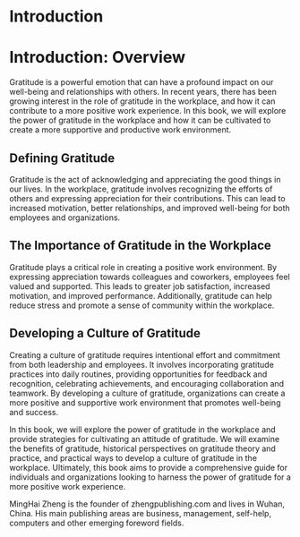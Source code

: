 # Introduction

Introduction: Overview
======================

Gratitude is a powerful emotion that can have a profound impact on our well-being and relationships with others. In recent years, there has been growing interest in the role of gratitude in the workplace, and how it can contribute to a more positive work experience. In this book, we will explore the power of gratitude in the workplace and how it can be cultivated to create a more supportive and productive work environment.

Defining Gratitude
------------------

Gratitude is the act of acknowledging and appreciating the good things in our lives. In the workplace, gratitude involves recognizing the efforts of others and expressing appreciation for their contributions. This can lead to increased motivation, better relationships, and improved well-being for both employees and organizations.

The Importance of Gratitude in the Workplace
--------------------------------------------

Gratitude plays a critical role in creating a positive work environment. By expressing appreciation towards colleagues and coworkers, employees feel valued and supported. This leads to greater job satisfaction, increased motivation, and improved performance. Additionally, gratitude can help reduce stress and promote a sense of community within the workplace.

Developing a Culture of Gratitude
---------------------------------

Creating a culture of gratitude requires intentional effort and commitment from both leadership and employees. It involves incorporating gratitude practices into daily routines, providing opportunities for feedback and recognition, celebrating achievements, and encouraging collaboration and teamwork. By developing a culture of gratitude, organizations can create a more positive and supportive work environment that promotes well-being and success.

In this book, we will explore the power of gratitude in the workplace and provide strategies for cultivating an attitude of gratitude. We will examine the benefits of gratitude, historical perspectives on gratitude theory and practice, and practical ways to develop a culture of gratitude in the workplace. Ultimately, this book aims to provide a comprehensive guide for individuals and organizations looking to harness the power of gratitude for a more positive work experience.


MingHai Zheng is the founder of zhengpublishing.com and lives in Wuhan, China. His main publishing areas are business, management, self-help, computers and other emerging foreword fields.

